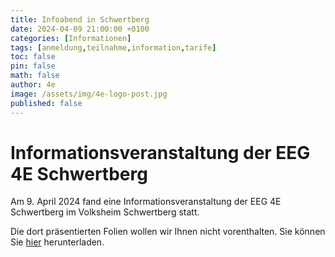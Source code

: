 ```yaml
---
title: Infoabend in Schwertberg
date: 2024-04-09 21:00:00 +0100
categories: [Informationen]
tags: [anmeldung,teilnahme,information,tarife]
toc: false
pin: false
math: false
author: 4e
image: /assets/img/4e-logo-post.jpg
published: false
---
```


# Informationsveranstaltung der EEG 4E Schwertberg

Am 9. April 2024 fand eine Informationsveranstaltung der EEG 4E Schwertberg im Volksheim Schwertberg statt.

Die dort präsentierten Folien wollen wir Ihnen nicht vorenthalten. Sie können Sie [hier](/assets/docs/Infoabend_Schwertberg_-_Energiegemeinschaften.pdf) herunterladen.
